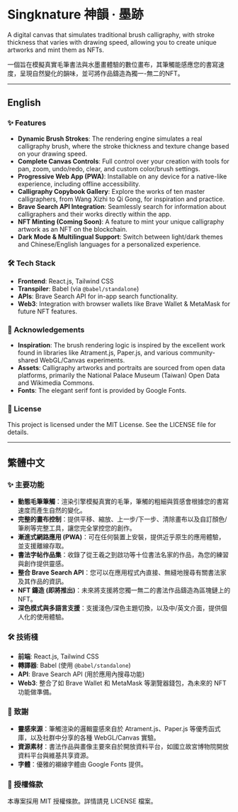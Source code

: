 # Singknature 神韻 · 墨跡

A digital canvas that simulates traditional brush calligraphy, with stroke thickness that varies with drawing speed, allowing you to create unique artworks and mint them as NFTs.

一個旨在模擬真實毛筆書法與水墨畫體驗的數位畫布，其筆觸能感應您的書寫速度，呈現自然變化的韻味，並可將作品鑄造為獨一-無二的NFT。

---

## English

### ✨ Features

- **Dynamic Brush Strokes**: The rendering engine simulates a real calligraphy brush, where the stroke thickness and texture change based on your drawing speed.
- **Complete Canvas Controls**: Full control over your creation with tools for pan, zoom, undo/redo, clear, and custom color/brush settings.
- **Progressive Web App (PWA)**: Installable on any device for a native-like experience, including offline accessibility.
- **Calligraphy Copybook Gallery**: Explore the works of ten master calligraphers, from Wang Xizhi to Qi Gong, for inspiration and practice.
- **Brave Search API Integration**: Seamlessly search for information about calligraphers and their works directly within the app.
- **NFT Minting (Coming Soon)**: A feature to mint your unique calligraphy artwork as an NFT on the blockchain.
- **Dark Mode & Multilingual Support**: Switch between light/dark themes and Chinese/English languages for a personalized experience.

### 🛠️ Tech Stack

- **Frontend**: React.js, Tailwind CSS
- **Transpiler**: Babel (via `@babel/standalone`)
- **APIs**: Brave Search API for in-app search functionality.
- **Web3**: Integration with browser wallets like Brave Wallet & MetaMask for future NFT features.

### 🙏 Acknowledgements

- **Inspiration**: The brush rendering logic is inspired by the excellent work found in libraries like Atrament.js, Paper.js, and various community-shared WebGL/Canvas experiments.
- **Assets**: Calligraphy artworks and portraits are sourced from open data platforms, primarily the National Palace Museum (Taiwan) Open Data and Wikimedia Commons.
- **Fonts**: The elegant serif font is provided by Google Fonts.

### 📄 License

This project is licensed under the MIT License. See the LICENSE file for details.

---

## 繁體中文

### ✨ 主要功能

- **動態毛筆筆觸**：渲染引擎模擬真實的毛筆，筆觸的粗細與質感會根據您的書寫速度而產生自然的變化。
- **完整的畫布控制**：提供平移、縮放、上一步/下一步、清除畫布以及自訂顏色/筆刷等完整工具，讓您完全掌控您的創作。
- **漸進式網路應用 (PWA)**：可在任何裝置上安裝，提供近乎原生的應用體驗，並支援離線存取。
- **書法字帖作品集**：收錄了從王羲之到啟功等十位書法名家的作品，為您的練習與創作提供靈感。
- **整合 Brave Search API**：您可以在應用程式內直接、無縫地搜尋有關書法家及其作品的資訊。
- **NFT 鑄造 (即將推出)**：未來將支援將您獨一無二的書法作品鑄造為區塊鏈上的 NFT。
- **深色模式與多語言支援**：支援淺色/深色主題切換，以及中/英文介面，提供個人化的使用體驗。

### 🛠️ 技術棧

- **前端**: React.js, Tailwind CSS
- **轉譯器**: Babel (使用 `@babel/standalone`)
- **API**: Brave Search API (用於應用內搜尋功能)
- **Web3**: 整合了如 Brave Wallet 和 MetaMask 等瀏覽器錢包，為未來的 NFT 功能做準備。

### 🙏 致謝

- **靈感來源**：筆觸渲染的邏輯靈感來自於 Atrament.js、Paper.js 等優秀函式庫，以及社群中分享的各種 WebGL/Canvas 實驗。
- **資源素材**：書法作品與畫像主要來自於開放資料平台，如國立故宮博物院開放資料平台與維基共享資源。
- **字體**：優雅的襯線字體由 Google Fonts 提供。

### 📄 授權條款

本專案採用 MIT 授權條款。詳情請見 LICENSE 檔案。

